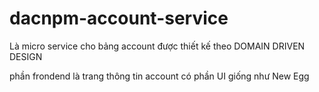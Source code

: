 # dacnpm-account-service


Là micro service cho bảng account được thiết kế theo DOMAIN DRIVEN DESIGN 

phần frondend là trang thông tin account có phần UI giống như New Egg
